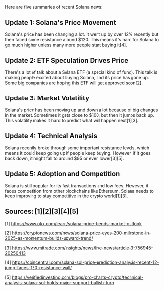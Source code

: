 Here are five summaries of recent Solana news:

## Update 1: Solana's Price Movement
Solana's price has been changing a lot. It went up by over 12% recently but then faced some resistance around $120. This means it's hard for Solana to go much higher unless many more people start buying it[4].

## Update 2: ETF Speculation Drives Price
There's a lot of talk about a Solana ETF (a special kind of fund). This talk is making people excited about buying Solana, and its price has gone up. Some big companies are hoping this ETF will get approved soon[2].

## Update 3: Market Volatility
Solana's price has been moving up and down a lot because of big changes in the market. Sometimes it gets close to $100, but then it jumps back up. This volatility makes it hard to predict what will happen next[1][3].

## Update 4: Technical Analysis
Solana recently broke through some important resistance levels, which means it could keep going up if people keep buying. However, if it goes back down, it might fall to around $95 or even lower[3][5].

## Update 5: Adoption and Competition
Solana is still popular for its fast transactions and low fees. However, it faces competition from other blockchains like Ethereum. Solana needs to keep improving to stay competitive in the crypto world[1][3].

**Sources**: [1][2][3][4][5]
---
[1] https://www.okx.com/learn/solana-price-trends-market-outlook

[2] https://cryptonews.com/news/solana-price-eyes-200-milestone-in-2025-as-momentum-builds-upward-trend/

[3] https://www.mitrade.com/insights/news/live-news/article-3-756945-20250413

[4] https://coincentral.com/solana-sol-price-prediction-analysis-recent-12-jump-faces-120-resistance-wall/

[5] https://verifiedinvesting.com/blogs/pro-charts-crypto/technical-analysis-solana-sol-holds-major-support-bullish-turn